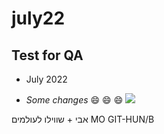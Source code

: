 # july22
## Test for QA
- July 2022

- *Some changes* :smile: :smile: :smile:
![](https://www.wizcase.com/wp-content/uploads/2022/03/GitHub-Logo.png)

אבי + שווילו לעולמים
MO GIT-HUN/B


